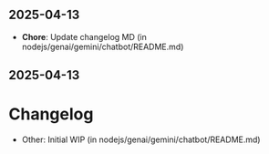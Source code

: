 ## 2025-04-13
- **Chore**:  Update changelog MD (in nodejs/genai/gemini/chatbot/README.md)
## 2025-04-13
# Changelog

- Other: Initial WIP (in nodejs/genai/gemini/chatbot/README.md)
